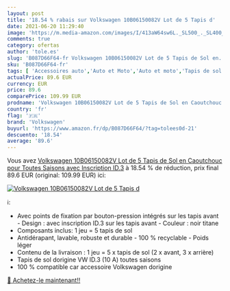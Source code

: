 ```yaml
---
layout: post
title: '18.54 % rabais sur Volkswagen 10B06150082V Lot de 5 Tapis d'
date: 2021-06-20 11:29:40
image: 'https://m.media-amazon.com/images/I/413aW64sw6L._SL500_._SL400_.jpg'
comments: true
category: ofertas
author: 'tole.es'
slug: 'B087D66F64-fr Volkswagen 10B06150082V Lot de 5 Tapis de Sol en...'
sku: 'B087D66F64-fr'
tags: [ 'Accessoires auto','Auto et Moto','Auto et moto','Tapis de sol','Tapis et moquettes','volkswagen', ]
actualPrice: 89.6 EUR
currency: EUR
price: 89.6
comparePrice: 109.99 EUR
prodname: 'Volkswagen 10B06150082V Lot de 5 Tapis de Sol en Caoutchouc pour Toutes Saisons avec Inscription ID.3'
country: 'fr'
flag: '🇫🇷'
brand: 'Volkswagen'
buyurl: 'https://www.amazon.fr/dp/B087D66F64/?tag=tolees0d-21'
descuento: '18.54'
average: '89.6'
---
```


Vous avez [Volkswagen 10B06150082V Lot de 5 Tapis de Sol en Caoutchouc pour Toutes Saisons avec Inscription ID.3](https://www.amazon.fr/dp/B087D66F64/?tag=tolees0d-21)  à  18.54 % de réduction, prix final  89.6 EUR (original: 109.99 EUR) ici:

[![Volkswagen 10B06150082V Lot de 5 Tapis d](https://m.media-amazon.com/images/I/413aW64sw6L._SL500_._SL400_.jpg)](https://www.amazon.fr/dp/B087D66F64/?tag=tolees0d-21)

ℹ️:

- Avec points de fixation par bouton-pression intégrés sur les tapis avant - Design : avec inscription ID.3 sur les tapis avant - Couleur : noir titane
- Composants inclus: 1 jeu = 5 tapis de sol
- Antidérapant, lavable, robuste et durable - 100 % recyclable - Poids léger
- Contenu de la livraison : 1 jeu = 5 x tapis de sol (2 x avant, 3 x arrière)
- Tapis de sol dorigine VW ID.3 (10 A) toutes saisons
- 100 % compatible car accessoire Volkswagen dorigine

[🛒 Achetez-le maintenant!!](https://www.amazon.fr/dp/B087D66F64/?tag=tolees0d-21)

